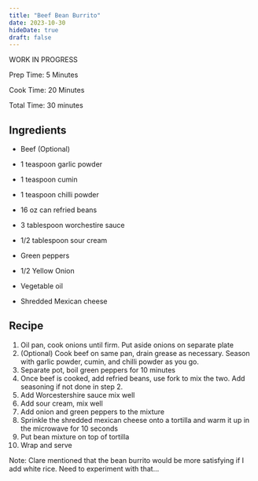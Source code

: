 ```yaml
---
title: "Beef Bean Burrito"
date: 2023-10-30
hideDate: true
draft: false
---
```


WORK IN PROGRESS

Prep Time: 5 Minutes

Cook Time: 20 Minutes

Total Time: 30 minutes

## Ingredients

- Beef (Optional)

- 1 teaspoon garlic powder

- 1 teaspoon cumin

- 1 teaspoon chilli powder

- 16 oz can refried beans

- 3 tablespoon worchestire sauce

- 1/2 tablespoon sour cream

- Green peppers

- 1/2 Yellow Onion

- Vegetable oil 

- Shredded Mexican cheese

  

## Recipe

1. Oil pan, cook onions until firm. Put aside onions on separate plate
2. (Optional) Cook beef on same pan, drain grease as necessary. Season with garlic powder, cumin, and chilli powder as you go.
3. Separate pot, boil green peppers for 10 minutes
4. Once beef is cooked, add refried beans, use fork to mix the two. Add seasoning if not done in step 2.
5. Add Worcestershire sauce mix well
6. Add sour cream, mix well
7. Add onion and green peppers to the mixture
8. Sprinkle the shredded mexican cheese onto a tortilla and warm it up in the microwave for 10 seconds
9. Put bean mixture on top of tortilla
10. Wrap and serve

Note: Clare mentioned that the bean burrito would be more satisfying if I add white rice. Need to experiment with that...